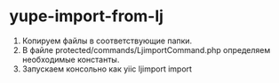 # yupe-import-from-lj

1. Копируем файлы в соответствующие папки.
2. В файле protected/commands/LjimportCommand.php определяем необходимые константы.
3. Запускаем консольно как yiic ljimport import
